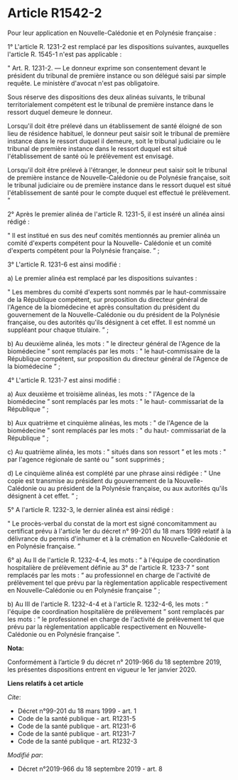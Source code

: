 # Article R1542-2

Pour leur application en Nouvelle-Calédonie et en Polynésie française : 

1° L'article R. 1231-2 est remplacé par les dispositions suivantes, auxquelles l'article R. 1545-1 n'est pas applicable : 

" Art. R. 1231-2. ― Le donneur exprime son consentement devant le président du tribunal de première instance ou son délégué
saisi par simple requête. Le ministère d'avocat n'est pas obligatoire. 

Sous réserve des dispositions des deux alinéas suivants, le tribunal territorialement compétent est le tribunal de première
instance dans le ressort duquel demeure le donneur. 

Lorsqu'il doit être prélevé dans un établissement de santé éloigné de son lieu de résidence habituel, le donneur peut saisir
soit le tribunal de première instance dans le ressort duquel il demeure, soit le   tribunal judiciaire ou le tribunal de
première instance dans le ressort duquel est situé l'établissement de santé où le prélèvement est envisagé. 

Lorsqu'il doit être prélevé à l'étranger, le donneur peut saisir soit le tribunal de première instance de Nouvelle-Calédonie
ou de Polynésie française, soit le   tribunal judiciaire ou de première instance dans le ressort duquel est situé
l'établissement de santé pour le compte duquel est effectué le prélèvement. ” 

2° Après le premier alinéa de l'article R. 1231-5, il est inséré un alinéa ainsi rédigé : 

" Il est institué en sus des neuf comités mentionnés au premier alinéa un comité d'experts compétent pour la Nouvelle-
Calédonie et un comité d'experts compétent pour la Polynésie française. ” ; 

3° L'article R. 1231-6 est ainsi modifié : 

a) Le premier alinéa est remplacé par les dispositions suivantes : 

" Les membres du comité d'experts sont nommés par le haut-commissaire de la République compétent, sur proposition du
directeur général de l'Agence de la biomédecine et après consultation du président du gouvernement de la Nouvelle-Calédonie
ou du président de la Polynésie française, ou des autorités qu'ils désignent à cet effet. Il est nommé un suppléant pour
chaque titulaire. ” ; 

b) Au deuxième alinéa, les mots : " le directeur général de l'Agence de la biomédecine ” sont remplacés par les mots : " le
haut-commissaire de la République compétent, sur proposition du directeur général de l'Agence de la biomédecine ” ; 

4° L'article R. 1231-7 est ainsi modifié : 

a) Aux deuxième et troisième alinéas, les mots : " l'Agence de la biomédecine ” sont remplacés par les mots : " le haut-
commissariat de la République ” ; 

b) Aux quatrième et cinquième alinéas, les mots : " de l'Agence de la biomédecine ” sont remplacés par les mots : " du haut-
commissariat de la République ” ; 

c) Au quatrième alinéa, les mots : " situés dans son ressort ” et les mots : " par l'agence régionale de santé ou ” sont
supprimés ; 

d) Le cinquième alinéa est complété par une phrase ainsi rédigée : " Une copie est transmise au président du gouvernement de
la Nouvelle-Calédonie ou au président de la Polynésie française, ou aux autorités qu'ils désignent à cet effet. ” ; 

5° A l'article R. 1232-3, le dernier alinéa est ainsi rédigé : 

" Le procès-verbal du constat de la mort est signé concomitamment au certificat prévu à l'article 1er du décret n° 99-201 du
18 mars 1999 relatif à la délivrance du permis d'inhumer et à la crémation en Nouvelle-Calédonie et en Polynésie française.
” 

6° a) Au II de l'article R. 1232-4-4, les mots : “ à l'équipe de coordination hospitalière de prélèvement définie au 3° de
l'article R. 1233-7 ” sont remplacés par les mots : “ au professionnel en charge de l'activité de prélèvement tel que prévu
par la règlementation applicable respectivement en Nouvelle-Calédonie ou en Polynésie française ” ; 

b) Au III de l'article R. 1232-4-4 et à l'article R. 1232-4-6, les mots : “ l'équipe de coordination hospitalière de
prélèvement ” sont remplacés par les mots : “ le professionnel en charge de l'activité de prélèvement tel que prévu par la
règlementation applicable respectivement en Nouvelle-Calédonie ou en Polynésie française ”.

**Nota:**

Conformément à l’article 9 du décret n° 2019-966 du 18 septembre 2019, les présentes dispositions entrent en vigueur le 1er
janvier 2020.

**Liens relatifs à cet article**

_Cite_:

  - Décret n°99-201 du 18 mars 1999 - art. 1
  - Code de la santé publique - art. R1231-5
  - Code de la santé publique - art. R1231-6
  - Code de la santé publique - art. R1231-7
  - Code de la santé publique - art. R1232-3

_Modifié par_:

  - Décret n°2019-966 du 18 septembre 2019 - art. 8
